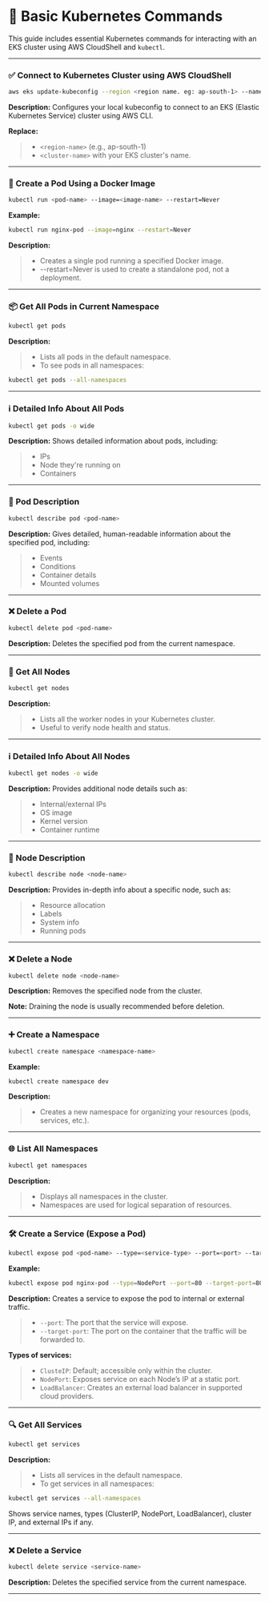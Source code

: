 # 🧰 Basic Kubernetes Commands

This guide includes essential Kubernetes commands for interacting with an EKS cluster using AWS CloudShell and `kubectl`.

---

### ✅ Connect to Kubernetes Cluster using AWS CloudShell

```bash
aws eks update-kubeconfig --region <region name. eg: ap-south-1> --name <cluster name>
```

**Description:**
Configures your local kubeconfig to connect to an EKS (Elastic Kubernetes Service) cluster using AWS CLI.

**Replace:**

> - `<region-name>` (e.g., ap-south-1)
> - `<cluster-name>` with your EKS cluster's name.

---

### 🚣 Create a Pod Using a Docker Image

```bash
kubectl run <pod-name> --image=<image-name> --restart=Never
```

**Example:**

```bash
kubectl run nginx-pod --image=nginx --restart=Never
```

**Description:**

> - Creates a single pod running a specified Docker image.
> - --restart=Never is used to create a standalone pod, not a deployment.

---

### 📦 Get All Pods in Current Namespace

```bash
kubectl get pods
```

**Description:**

> - Lists all pods in the default namespace.
> - To see pods in all namespaces:

```bash
kubectl get pods --all-namespaces
```

---

### ℹ️ Detailed Info About All Pods

```bash
kubectl get pods -o wide
```

**Description:**
Shows detailed information about pods, including:

> - IPs
> - Node they're running on
> - Containers

---

### 📄 Pod Description

```bash
kubectl describe pod <pod-name>
```

**Description:**
Gives detailed, human-readable information about the specified pod, including:

> - Events
> - Conditions
> - Container details
> - Mounted volumes

---

### ❌ Delete a Pod

```bash
kubectl delete pod <pod-name>
```

**Description:**
Deletes the specified pod from the current namespace.

---

### 👥 Get All Nodes

```bash
kubectl get nodes
```

**Description:**

> - Lists all the worker nodes in your Kubernetes cluster.
> - Useful to verify node health and status.

---

### ℹ️ Detailed Info About All Nodes

```bash
kubectl get nodes -o wide
```

**Description:**
Provides additional node details such as:

> - Internal/external IPs
> - OS image
> - Kernel version
> - Container runtime

---

### 🧾 Node Description

```bash
kubectl describe node <node-name>
```

**Description:**
Provides in-depth info about a specific node, such as:

> - Resource allocation
> - Labels
> - System info
> - Running pods

---

### ❌ Delete a Node

```bash
kubectl delete node <node-name>
```

**Description:**
Removes the specified node from the cluster.

**Note:** Draining the node is usually recommended before deletion.

---

### ➕ Create a Namespace

```bash
kubectl create namespace <namespace-name>
```

**Example:**

```bash
kubectl create namespace dev
```

**Description:**

> - Creates a new namespace for organizing your resources (pods, services, etc.).

---

### 🌐 List All Namespaces

```bash
kubectl get namespaces
```

**Description:**

> - Displays all namespaces in the cluster.
> - Namespaces are used for logical separation of resources.

---

### 🛠️ Create a Service (Expose a Pod)

```bash
kubectl expose pod <pod-name> --type=<service-type> --port=<port> --target-port=<target-port>
```

**Example:**

```bash
kubectl expose pod nginx-pod --type=NodePort --port=80 --target-port=80
```

**Description:**
Creates a service to expose the pod to internal or external traffic.

> - `--port`: The port that the service will expose.
> - `--target-port`: The port on the container that the traffic will be forwarded to.

**Types of services:**

> - `ClusteIP`: Default; accessible only within the cluster.
> - `NodePort`: Exposes service on each Node’s IP at a static port.
> - `LoadBalancer`: Creates an external load balancer in supported cloud providers.

---

### 🔍 Get All Services

```bash
kubectl get services
```

**Description:**

> - Lists all services in the default namespace.
> - To get services in all namespaces:

```bash
kubectl get services --all-namespaces
```

Shows service names, types (ClusterIP, NodePort, LoadBalancer), cluster IP, and external IPs if any.

---

### ❌ Delete a Service

```bash
kubectl delete service <service-name>
```

**Description:**
Deletes the specified service from the current namespace.

---
